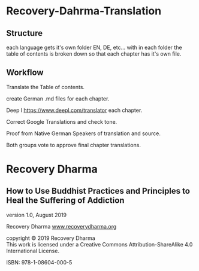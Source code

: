 # Recovery-Dahrma-Translation
## Structure
each language gets it's own folder EN, DE, etc... with in each folder the table of contents is broken down so that each chapter has it's own file.
## Workflow
Translate the Table of contents. 

create German .md files for each chapter.

Deep l https://www.deepl.com/translator each chapter.

Correct Google Translations and check tone.

Proof from Native German Speakers of translation and source.

Both groups vote to approve final chapter translations.
 
# Recovery Dharma 
## How to Use Buddhist Practices and Principles to Heal the Suffering of Addiction 

version 1.0, August 2019  

Recovery Dharma www.recoverydharma.org 
 
copyright © 2019 Recovery Dharma   
This work is licensed under a Creative Commons  Attribution-ShareAlike 4.0 International License. 
 
ISBN: 978-1-08604-000-5 
